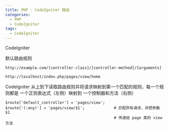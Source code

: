 ```yaml
---
title: PHP - CodeIgniter 路由
categories:
  - PHP
  - CodeIgniter
tags:
  - CodeIgniter
---
```


CodeIgniter

<!--more-->

默认路由规则

    http://example.com/[controller-class]/[controller-method]/[arguments]

    http://localhost/index.php/pages/view/home

CodeIgniter 从上到下读取路由规则并将请求映射到第一个匹配的规则，每一个规则都是
一个正则表达式（左侧）映射到 一个控制器和方法（右侧）

    $route['default_controller'] = 'pages/view';
    $route['(:any)'] = 'pages/view/$1';             # 匹配所有请求，并把参数 $1
                                                    # 传递给 page 类的 view 方法
